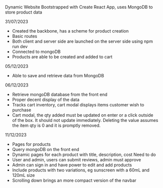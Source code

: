Dynamic Website
Bootstrapped with Create React App, uses MongoDB to store product data
 
 31/07/2023
 - Created the backbone, has a scheme for product creation
 - Basic routes
 - Both client and server side are launched on the server side using npm run dev
 - Connected to mongoDB
 - Products are able to be created and added to cart

05/12/2023
- Able to save and retrieve data from MongoDB

06/12/2023
- Retrieve mongoDB database from the front end
- Proper decent display of the data
- Tracks cart inventory, cart modal displays items customer wish to purchase
- Cart modal, the qty added must be updated on enter or a click outside of the box. It should not update immediately. Deleting the value assumes the item qty is 0 and it is promptly removed.

11/12/2023
- Pages for products
- Query mongoDB on the front end
- Dynamic pages for each product with title, description, cost
Need to do
- User and admin, users can submit reviews, admin must approve
- Admin can sign in and have power to edit and add products
- Include products with two variations, eg sunscreen with a 60mL and 120mL size
- Scrolling down brings an more compact version of the navbar

